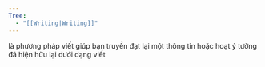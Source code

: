 ```yaml
---
Tree:
  - "[[Writing|Writing]]"
---
```

là phương pháp viết giúp bạn truyền đạt lại một thông tin hoặc hoạt ý tường đã hiện hữu lại dưới dạng viết